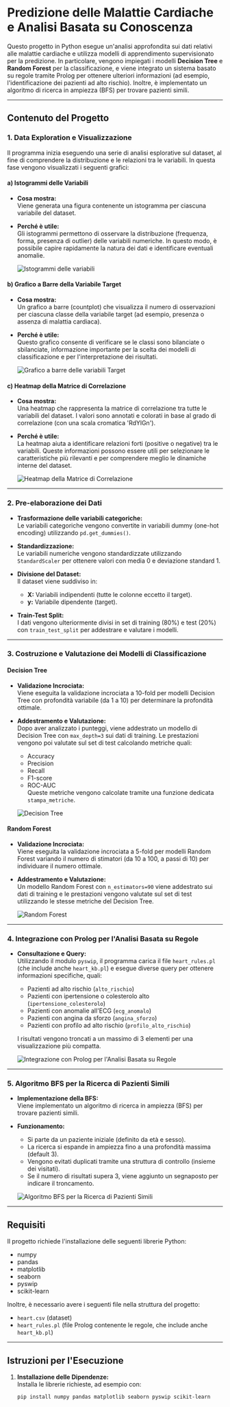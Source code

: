 # Predizione delle Malattie Cardiache e Analisi Basata su Conoscenza

Questo progetto in Python esegue un'analisi approfondita sui dati relativi alle malattie cardiache e utilizza modelli di apprendimento supervisionato per la predizione. In particolare, vengono impiegati i modelli **Decision Tree** e **Random Forest** per la classificazione, e viene integrato un sistema basato su regole tramite Prolog per ottenere ulteriori informazioni (ad esempio, l'identificazione dei pazienti ad alto rischio). Inoltre, è implementato un algoritmo di ricerca in ampiezza (BFS) per trovare pazienti simili.

---

## Contenuto del Progetto

### 1. Data Exploration e Visualizzazione

Il programma inizia eseguendo una serie di analisi esplorative sul dataset, al fine di comprendere la distribuzione e le relazioni tra le variabili. In questa fase vengono visualizzati i seguenti grafici:

#### a) Istogrammi delle Variabili
- **Cosa mostra:**  
  Viene generata una figura contenente un istogramma per ciascuna variabile del dataset.  
- **Perché è utile:**  
  Gli istogrammi permettono di osservare la distribuzione (frequenza, forma, presenza di outlier) delle variabili numeriche. In questo modo, è possibile capire rapidamente la natura dei dati e identificare eventuali anomalie.
  
  ![Istogrammi delle variabili](image/istogrammi.png)


#### b) Grafico a Barre della Variabile Target
- **Cosa mostra:**  
  Un grafico a barre (countplot) che visualizza il numero di osservazioni per ciascuna classe della variabile target (ad esempio, presenza o assenza di malattia cardiaca).  
- **Perché è utile:**  
  Questo grafico consente di verificare se le classi sono bilanciate o sbilanciate, informazione importante per la scelta dei modelli di classificazione e per l'interpretazione dei risultati.

  ![Grafico a barre delle variabili Target](image/grafico_a_barre.png)

#### c) Heatmap della Matrice di Correlazione
- **Cosa mostra:**  
  Una heatmap che rappresenta la matrice di correlazione tra tutte le variabili del dataset. I valori sono annotati e colorati in base al grado di correlazione (con una scala cromatica 'RdYlGn').  
- **Perché è utile:**  
  La heatmap aiuta a identificare relazioni forti (positive o negative) tra le variabili. Queste informazioni possono essere utili per selezionare le caratteristiche più rilevanti e per comprendere meglio le dinamiche interne del dataset.

  ![Heatmap della Matrice di Correlazione](image/matrice_di_correlazione.png)

---

### 2. Pre-elaborazione dei Dati

- **Trasformazione delle variabili categoriche:**  
  Le variabili categoriche vengono convertite in variabili dummy (one-hot encoding) utilizzando `pd.get_dummies()`.
  
- **Standardizzazione:**  
  Le variabili numeriche vengono standardizzate utilizzando `StandardScaler` per ottenere valori con media 0 e deviazione standard 1.
  
- **Divisione del Dataset:**  
  Il dataset viene suddiviso in:
  - **X:** Variabili indipendenti (tutte le colonne eccetto il target).
  - **y:** Variabile dipendente (target).
  
- **Train-Test Split:**  
  I dati vengono ulteriormente divisi in set di training (80%) e test (20%) con `train_test_split` per addestrare e valutare i modelli.

---

### 3. Costruzione e Valutazione dei Modelli di Classificazione

#### Decision Tree
- **Validazione Incrociata:**  
  Viene eseguita la validazione incrociata a 10-fold per modelli Decision Tree con profondità variabile (da 1 a 10) per determinare la profondità ottimale.
  
- **Addestramento e Valutazione:**  
  Dopo aver analizzato i punteggi, viene addestrato un modello di Decision Tree con `max_depth=3` sui dati di training. Le prestazioni vengono poi valutate sul set di test calcolando metriche quali:
  - Accuracy
  - Precision
  - Recall
  - F1-score
  - ROC-AUC  
  Queste metriche vengono calcolate tramite una funzione dedicata `stampa_metriche`.

  ![Decision Tree](image/decisiontree.png)

#### Random Forest
- **Validazione Incrociata:**  
  Viene eseguita la validazione incrociata a 5-fold per modelli Random Forest variando il numero di stimatori (da 10 a 100, a passi di 10) per individuare il numero ottimale.
  
- **Addestramento e Valutazione:**  
  Un modello Random Forest con `n_estimators=90` viene addestrato sui dati di training e le prestazioni vengono valutate sul set di test utilizzando le stesse metriche del Decision Tree.
  
  ![Random Forest](image/randomforest.png)

---

### 4. Integrazione con Prolog per l'Analisi Basata su Regole

- **Consultazione e Query:**  
  Utilizzando il modulo `pyswip`, il programma carica il file `heart_rules.pl` (che include anche `heart_kb.pl`) e esegue diverse query per ottenere informazioni specifiche, quali:
  - Pazienti ad alto rischio (`alto_rischio`)
  - Pazienti con ipertensione o colesterolo alto (`ipertensione_colesterolo`)
  - Pazienti con anomalie all'ECG (`ecg_anomalo`)
  - Pazienti con angina da sforzo (`angina_sforzo`)
  - Pazienti con profilo ad alto rischio (`profilo_alto_rischio`)
  
  I risultati vengono troncati a un massimo di 3 elementi per una visualizzazione più compatta.

  ![Integrazione con Prolog per l'Analisi Basata su Regole](image/prolog.png)
---

### 5. Algoritmo BFS per la Ricerca di Pazienti Simili

- **Implementazione della BFS:**  
  Viene implementato un algoritmo di ricerca in ampiezza (BFS) per trovare pazienti simili.  
- **Funzionamento:**  
  - Si parte da un paziente iniziale (definito da età e sesso).
  - La ricerca si espande in ampiezza fino a una profondità massima (default 3).
  - Vengono evitati duplicati tramite una struttura di controllo (insieme dei visitati).
  - Se il numero di risultati supera 3, viene aggiunto un segnaposto per indicare il troncamento.

  ![Algoritmo BFS per la Ricerca di Pazienti Simili](image/bfs.png)

---

## Requisiti

Il progetto richiede l'installazione delle seguenti librerie Python:
- numpy
- pandas
- matplotlib
- seaborn
- pyswip
- scikit-learn

Inoltre, è necessario avere i seguenti file nella struttura del progetto:
- `heart.csv` (dataset)
- `heart_rules.pl` (file Prolog contenente le regole, che include anche `heart_kb.pl`)

---

## Istruzioni per l'Esecuzione

1. **Installazione delle Dipendenze:**  
   Installa le librerie richieste, ad esempio con:
   ```bash
   pip install numpy pandas matplotlib seaborn pyswip scikit-learn
